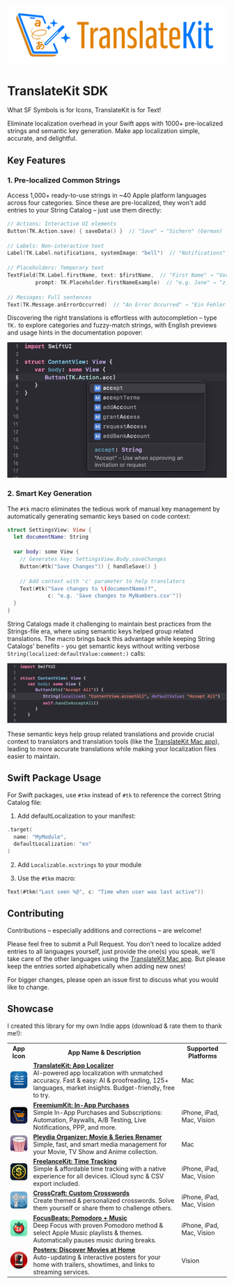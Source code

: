 ![TranslateKit SDK Logo](https://github.com/FlineDev/TranslateKit/blob/main/Logo.png?raw=true)

# TranslateKit SDK

What SF Symbols is for Icons, TranslateKit is for Text!

Eliminate localization overhead in your Swift apps with 1000+ pre-localized strings and semantic key generation. Make app localization simple, accurate, and delightful.

## Key Features

### 1. Pre-localized Common Strings
Access 1,000+ ready-to-use strings in ~40 Apple platform languages across four categories. Since these are pre-localized, they won't add entries to your String Catalog – just use them directly:

```swift
// Actions: Interactive UI elements
Button(TK.Action.save) { saveData() }  // "Save" → "Sichern" (German)

// Labels: Non-interactive text
Label(TK.Label.notifications, systemImage: "bell")  // "Notifications" → "Benachrichtigungen"

// Placeholders: Temporary text
TextField(TK.Label.firstName, text: $firstName,  // "First Name" → "Vorname"
         prompt: TK.Placeholder.firstNameExample)  // "e.g. Jane" → "z.B. Erika"

// Messages: Full sentences
Text(TK.Message.anErrorOccurred)  // "An Error Occurred" → "Ein Fehler ist aufgetreten"
```

Discovering the right translations is effortless with autocompletion – type `TK.` to explore categories and fuzzy-match strings, with English previews and usage hints in the documentation popover:

![Showcasing Autocompletion in Xcode](https://github.com/FlineDev/TranslateKit/blob/main/Images/Autocomplete.jpeg?raw=true)

### 2. Smart Key Generation
The `#tk` macro eliminates the tedious work of manual key management by automatically generating semantic keys based on code context:

```swift
struct SettingsView: View {
  let documentName: String
    
  var body: some View {
    // Generates key: SettingsView.Body.saveChanges
    Button(#tk("Save Changes")) { handleSave() }
        
    // Add context with 'c' parameter to help translators
    Text(#tk("Save changes to \(documentName)?", 
             c: "e.g. 'Save changes to MyNumbers.csv'"))
  }
}
```

String Catalogs made it challenging to maintain best practices from the Strings-file era, where using semantic keys helped group related translations. The macro brings back this advantage while keeping String Catalogs' benefits - you get semantic keys without writing verbose `String(localized:defaultValue:comment:)` calls:

![Macro Expansion in Xcode](https://github.com/FlineDev/TranslateKit/blob/main/Images/MacroExpansion.jpeg?raw=true)

These semantic keys help group related translations and provide crucial context to translators and translation tools (like the [TranslateKit Mac app](https://translatekit.app)), leading to more accurate translations while making your localization files easier to maintain.

## Swift Package Usage

For Swift packages, use `#tkm` instead of `#tk` to reference the correct String Catalog file:

1. Add defaultLocalization to your manifest:
```swift
.target(
  name: "MyModule",
  defaultLocalization: "en"
)
```

2. Add `Localizable.xcstrings` to your module

3. Use the `#tkm` macro:
```swift
Text(#tkm("Last seen %@", c: "Time when user was last active"))
```

## Contributing

Contributions – especially additions and corrections – are welcome!

Please feel free to submit a Pull Request. You don't need to localize added entries to all languages yourself, just provide the one(s) you speak, we'll take care of the other languages using the [TranslateKit Mac app](https://translatekit.app). But please keep the entries sorted alphabetically when adding new ones!

For bigger changes, please open an issue first to discuss what you would like to change.

## Showcase

I created this library for my own Indie apps (download & rate them to thank me!):

<table>
  <tr>
    <th>App Icon</th>
    <th>App Name & Description</th>
    <th>Supported Platforms</th>
  </tr>
  <tr>
    <td>
      <a href="https://apps.apple.com/app/apple-store/id6476773066?pt=549314&ct=github.com&mt=8">
        <img src="https://raw.githubusercontent.com/FlineDev/HandySwiftUI/main/Images/Apps/TranslateKit.webp" width="64" />
      </a>
    </td>
    <td>
      <a href="https://apps.apple.com/app/apple-store/id6476773066?pt=549314&ct=github.com&mt=8">
        <strong>TranslateKit: App Localizer</strong>
      </a>
      <br />
      AI-powered app localization with unmatched accuracy. Fast & easy: AI & proofreading, 125+ languages, market insights. Budget-friendly, free to try.
    </td>
    <td>Mac</td>
  </tr>
  <tr>
    <td>
      <a href="https://apps.apple.com/app/apple-store/id6502914189?pt=549314&ct=github.com&mt=8">
        <img src="https://raw.githubusercontent.com/FlineDev/HandySwiftUI/main/Images/Apps/FreemiumKit.webp" width="64" />
      </a>
    </td>
    <td>
      <a href="https://apps.apple.com/app/apple-store/id6502914189?pt=549314&ct=github.com&mt=8">
        <strong>FreemiumKit: In-App Purchases</strong>
      </a>
      <br />
      Simple In-App Purchases and Subscriptions: Automation, Paywalls, A/B Testing, Live Notifications, PPP, and more.
    </td>
    <td>iPhone, iPad, Mac, Vision</td>
  </tr>
  <tr>
    <td>
      <a href="https://apps.apple.com/app/apple-store/id6587583340?pt=549314&ct=github.com&mt=8">
        <img src="https://raw.githubusercontent.com/FlineDev/HandySwiftUI/main/Images/Apps/PleydiaOrganizer.webp" width="64" />
      </a>
    </td>
    <td>
      <a href="https://apps.apple.com/app/apple-store/id6587583340?pt=549314&ct=github.com&mt=8">
        <strong>Pleydia Organizer: Movie & Series Renamer</strong>
      </a>
      <br />
      Simple, fast, and smart media management for your Movie, TV Show and Anime collection.
    </td>
    <td>Mac</td>
  </tr>
  <tr>
    <td>
      <a href="https://apps.apple.com/app/apple-store/id6480134993?pt=549314&ct=github.com&mt=8">
        <img src="https://raw.githubusercontent.com/FlineDev/HandySwiftUI/main/Images/Apps/FreelanceKit.webp" width="64" />
      </a>
    </td>
    <td>
      <a href="https://apps.apple.com/app/apple-store/id6480134993?pt=549314&ct=github.com&mt=8">
        <strong>FreelanceKit: Time Tracking</strong>
      </a>
      <br />
      Simple & affordable time tracking with a native experience for all devices. iCloud sync & CSV export included.
    </td>
    <td>iPhone, iPad, Mac, Vision</td>
  </tr>
  <tr>
    <td>
      <a href="https://apps.apple.com/app/apple-store/id6472669260?pt=549314&ct=github.com&mt=8">
        <img src="https://raw.githubusercontent.com/FlineDev/HandySwiftUI/main/Images/Apps/CrossCraft.webp" width="64" />
      </a>
    </td>
    <td>
      <a href="https://apps.apple.com/app/apple-store/id6472669260?pt=549314&ct=github.com&mt=8">
        <strong>CrossCraft: Custom Crosswords</strong>
      </a>
      <br />
      Create themed & personalized crosswords. Solve them yourself or share them to challenge others.
    </td>
    <td>iPhone, iPad, Mac, Vision</td>
  </tr>
  <tr>
    <td>
      <a href="https://apps.apple.com/app/apple-store/id6477829138?pt=549314&ct=github.com&mt=8">
        <img src="https://raw.githubusercontent.com/FlineDev/HandySwiftUI/main/Images/Apps/FocusBeats.webp" width="64" />
      </a>
    </td>
    <td>
      <a href="https://apps.apple.com/app/apple-store/id6477829138?pt=549314&ct=github.com&mt=8">
        <strong>FocusBeats: Pomodoro + Music</strong>
      </a>
      <br />
      Deep Focus with proven Pomodoro method & select Apple Music playlists & themes. Automatically pauses music during breaks.
    </td>
    <td>iPhone, iPad, Mac, Vision</td>
  </tr>
  <tr>
    <td>
      <a href="https://apps.apple.com/app/apple-store/id6478062053?pt=549314&ct=github.com&mt=8">
        <img src="https://raw.githubusercontent.com/FlineDev/HandySwiftUI/main/Images/Apps/Posters.webp" width="64" />
      </a>
    </td>
    <td>
      <a href="https://apps.apple.com/app/apple-store/id6478062053?pt=549314&ct=github.com&mt=8">
        <strong>Posters: Discover Movies at Home</strong>
      </a>
      <br />
      Auto-updating & interactive posters for your home with trailers, showtimes, and links to streaming services.
    </td>
    <td>Vision</td>
  </tr>
</table>
